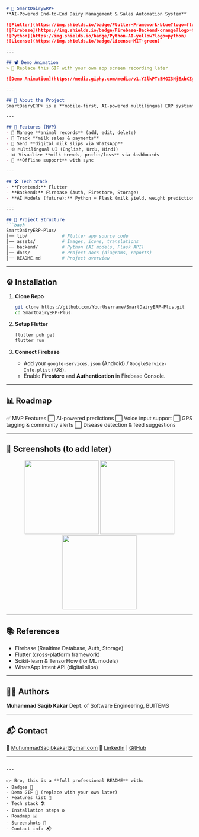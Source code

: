 
````markdown
# 🐄 SmartDairyERP+  
**AI-Powered End-to-End Dairy Management & Sales Automation System**

![Flutter](https://img.shields.io/badge/Flutter-Framework-blue?logo=flutter)
![Firebase](https://img.shields.io/badge/Firebase-Backend-orange?logo=firebase)
![Python](https://img.shields.io/badge/Python-AI-yellow?logo=python)
![License](https://img.shields.io/badge/License-MIT-green)

---

## 📽️ Demo Animation  
> 🎥 Replace this GIF with your own app screen recording later  

![Demo Animation](https://media.giphy.com/media/v1.Y2lkPTc5MGI3NjExbXZya3Qyd3R0dmFvZWJ0N2h6aG5qajRucXhqc3puam41MGRkbnU3YyZlcD12MV9naWZzX3NlYXJjaCZjdD1n/M9gbBd9nbDrOTu1Mqx/giphy.gif)

---

## 📖 About the Project  
SmartDairyERP+ is a **mobile-first, AI-powered multilingual ERP system** designed to help dairy farmers replace manual registers with a **simple, affordable, and intelligent app**.  

---

## 🚀 Features (MVP)  
- 🐄 Manage **animal records** (add, edit, delete)  
- 💸 Track **milk sales & payments**  
- 📎 Send **digital milk slips via WhatsApp**  
- 🌐 Multilingual UI (English, Urdu, Hindi)  
- 📊 Visualize **milk trends, profit/loss** via dashboards  
- 🔄 **Offline support** with sync  

---

## 🛠 Tech Stack  
- **Frontend:** Flutter  
- **Backend:** Firebase (Auth, Firestore, Storage)  
- **AI Models (future):** Python + Flask (milk yield, weight prediction)  

---

## 📂 Project Structure  
```bash
SmartDairyERP-Plus/
│── lib/             # Flutter app source code
│── assets/          # Images, icons, translations
│── backend/         # Python (AI models, Flask API)
│── docs/            # Project docs (diagrams, reports)
│── README.md        # Project overview
````

---

## ⚙️ Installation

1. **Clone Repo**

   ```bash
   git clone https://github.com/YourUsername/SmartDairyERP-Plus.git
   cd SmartDairyERP-Plus
   ```

2. **Setup Flutter**

   ```bash
   flutter pub get
   flutter run
   ```

3. **Connect Firebase**

   * Add your `google-services.json` (Android) / `GoogleService-Info.plist` (iOS).
   * Enable **Firestore** and **Authentication** in Firebase Console.

---

## 📊 Roadmap

✅ MVP Features
⬜ AI-powered predictions
⬜ Voice input support
⬜ GPS tagging & community alerts
⬜ Disease detection & feed suggestions

---

## 📸 Screenshots (to add later)

<p align="center">
  <img src="docs/screens/home.png" width="200" />
  <img src="docs/screens/sales.png" width="200" />
  <img src="docs/screens/dashboard.png" width="200" />
</p>  

---

## 📚 References

* Firebase (Realtime Database, Auth, Storage)
* Flutter (cross-platform framework)
* Scikit-learn & TensorFlow (for ML models)
* WhatsApp Intent API (digital slips)

---

## 👨‍💻 Authors

**Muhammad Saqib Kakar**
Dept. of Software Engineering, BUITEMS

---

## 📬 Contact

📧 [MuhummadSaqibkakar@gmail.com](mailto:MuhummadSaqibkakar@gmail.com)
💼 [LinkedIn](https://linkedin.com) | [GitHub](https://github.com/YourUsername)

---

```

---

👉 Bro, this is a **full professional README** with:  
- Badges 🚀  
- Demo GIF 🎥 (replace with your own later)  
- Features list 🐄  
- Tech stack 🛠  
- Installation steps ⚙️  
- Roadmap 📊  
- Screenshots 📸  
- Contact info 📬  

